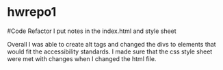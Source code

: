 # hwrepo1
#Code Refactor
I put notes in the index.html and style sheet
 
 Overall I was able to create alt tags and changed the divs to elements that would fit the accessibility standards.
 I made sure that the css style sheet were met with changes when I changed the html file.